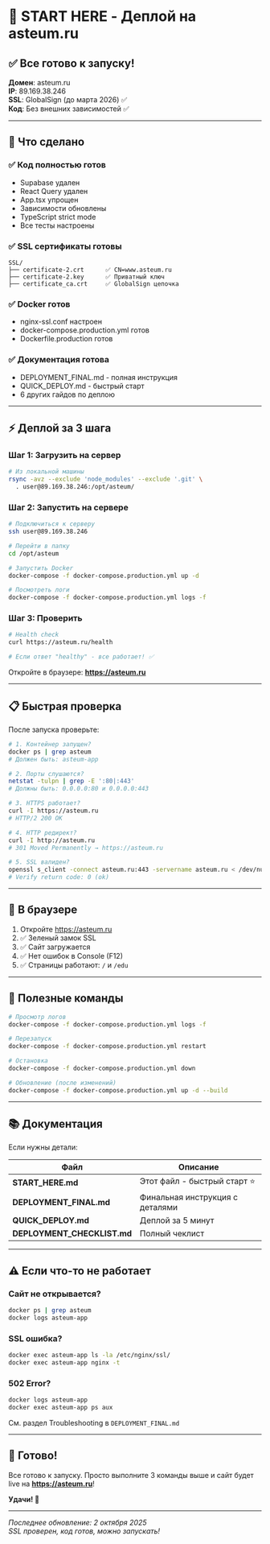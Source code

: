 # 🚀 START HERE - Деплой на asteum.ru

## ✅ Все готово к запуску!

**Домен**: asteum.ru  
**IP**: 89.169.38.246  
**SSL**: GlobalSign (до марта 2026) ✅  
**Код**: Без внешних зависимостей ✅

---

## 🎯 Что сделано

### ✅ Код полностью готов

- Supabase удален
- React Query удален
- App.tsx упрощен
- Зависимости обновлены
- TypeScript strict mode
- Все тесты настроены

### ✅ SSL сертификаты готовы

```
SSL/
├── certificate-2.crt      ✅ CN=www.asteum.ru
├── certificate-2.key      ✅ Приватный ключ
├── certificate_ca.crt     ✅ GlobalSign цепочка
```

### ✅ Docker готов

- nginx-ssl.conf настроен
- docker-compose.production.yml готов
- Dockerfile.production готов

### ✅ Документация готова

- DEPLOYMENT_FINAL.md - полная инструкция
- QUICK_DEPLOY.md - быстрый старт
- 6 других гайдов по деплою

---

## ⚡ Деплой за 3 шага

### Шаг 1: Загрузить на сервер

```bash
# Из локальной машины
rsync -avz --exclude 'node_modules' --exclude '.git' \
  . user@89.169.38.246:/opt/asteum/
```

### Шаг 2: Запустить на сервере

```bash
# Подключиться к серверу
ssh user@89.169.38.246

# Перейти в папку
cd /opt/asteum

# Запустить Docker
docker-compose -f docker-compose.production.yml up -d

# Посмотреть логи
docker-compose -f docker-compose.production.yml logs -f
```

### Шаг 3: Проверить

```bash
# Health check
curl https://asteum.ru/health

# Если ответ "healthy" - все работает! ✅
```

Откройте в браузере: **https://asteum.ru**

---

## 📋 Быстрая проверка

После запуска проверьте:

```bash
# 1. Контейнер запущен?
docker ps | grep asteum
# Должен быть: asteum-app

# 2. Порты слушаются?
netstat -tulpn | grep -E ':80|:443'
# Должны быть: 0.0.0.0:80 и 0.0.0.0:443

# 3. HTTPS работает?
curl -I https://asteum.ru
# HTTP/2 200 OK

# 4. HTTP редирект?
curl -I http://asteum.ru
# 301 Moved Permanently → https://asteum.ru

# 5. SSL валиден?
openssl s_client -connect asteum.ru:443 -servername asteum.ru < /dev/null 2>/dev/null | grep "Verify return"
# Verify return code: 0 (ok)
```

---

## 🎨 В браузере

1. Откройте https://asteum.ru
2. ✅ Зеленый замок SSL
3. ✅ Сайт загружается
4. ✅ Нет ошибок в Console (F12)
5. ✅ Страницы работают: `/` и `/edu`

---

## 🔧 Полезные команды

```bash
# Просмотр логов
docker-compose -f docker-compose.production.yml logs -f

# Перезапуск
docker-compose -f docker-compose.production.yml restart

# Остановка
docker-compose -f docker-compose.production.yml down

# Обновление (после изменений)
docker-compose -f docker-compose.production.yml up -d --build
```

---

## 📚 Документация

Если нужны детали:

| Файл                        | Описание                        |
| --------------------------- | ------------------------------- |
| **START_HERE.md**           | Этот файл - быстрый старт ⭐    |
| **DEPLOYMENT_FINAL.md**     | Финальная инструкция с деталями |
| **QUICK_DEPLOY.md**         | Деплой за 5 минут               |
| **DEPLOYMENT_CHECKLIST.md** | Полный чеклист                  |

---

## ⚠️ Если что-то не работает

### Сайт не открывается?

```bash
docker ps | grep asteum
docker logs asteum-app
```

### SSL ошибка?

```bash
docker exec asteum-app ls -la /etc/nginx/ssl/
docker exec asteum-app nginx -t
```

### 502 Error?

```bash
docker logs asteum-app
docker exec asteum-app ps aux
```

См. раздел Troubleshooting в `DEPLOYMENT_FINAL.md`

---

## 🎉 Готово!

Все готово к запуску. Просто выполните 3 команды выше и сайт будет live на **https://asteum.ru**!

**Удачи! 🚀**

---

_Последнее обновление: 2 октября 2025_  
_SSL проверен, код готов, можно запускать!_
